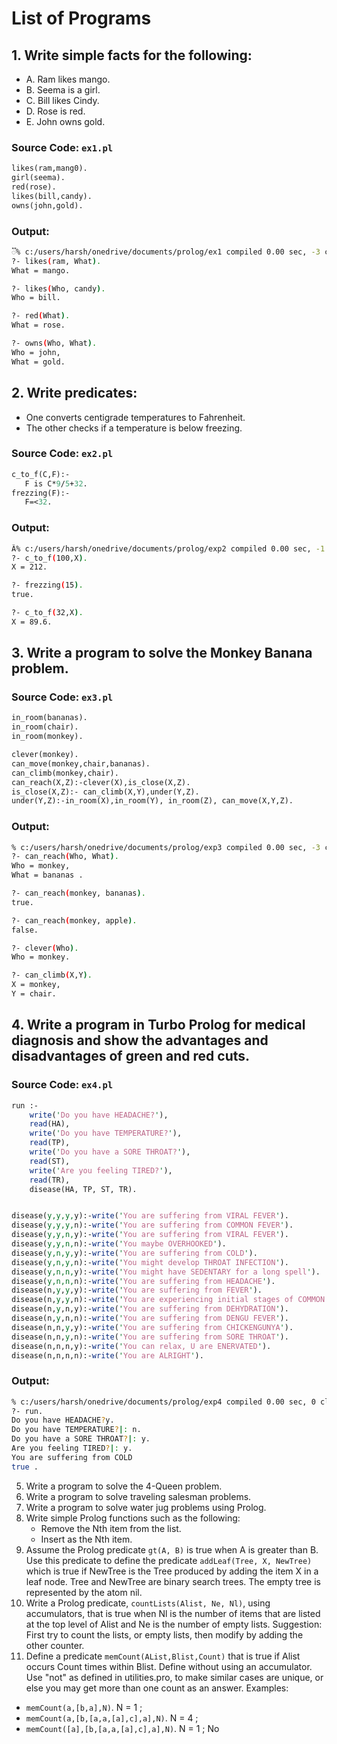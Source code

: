 # List of Programs

## 1. Write simple facts for the following:

- A. Ram likes mango.
- B. Seema is a girl.
- C. Bill likes Cindy.
- D. Rose is red.
- E. John owns gold.

### Source Code: `ex1.pl`

```pl
likes(ram,mang0).
girl(seema).
red(rose).
likes(bill,candy).
owns(john,gold).
```

### Output:

```bash
ᬀ% c:/users/harsh/onedrive/documents/prolog/ex1 compiled 0.00 sec, -3 clauses
?- likes(ram, What).
What = mango.

?- likes(Who, candy).
Who = bill.

?- red(What).
What = rose.

?- owns(Who, What).
Who = john,
What = gold.
```

## 2. Write predicates:

- One converts centigrade temperatures to Fahrenheit.
- The other checks if a temperature is below freezing.

### Source Code: `ex2.pl`

```pl
c_to_f(C,F):-
   F is C*9/5+32.
frezzing(F):-
   F=<32.
```

### Output:

```bash
Ȁ% c:/users/harsh/onedrive/documents/prolog/exp2 compiled 0.00 sec, -1 clauses
?- c_to_f(100,X).
X = 212.

?- frezzing(15).
true.

?- c_to_f(32,X).
X = 89.6.
```

## 3. Write a program to solve the Monkey Banana problem.

### Source Code: `ex3.pl`

```pl
in_room(bananas).
in_room(chair).
in_room(monkey).

clever(monkey).
can_move(monkey,chair,bananas).
can_climb(monkey,chair).
can_reach(X,Z):-clever(X),is_close(X,Z).
is_close(X,Z):- can_climb(X,Y),under(Y,Z).
under(Y,Z):-in_room(X),in_room(Y), in_room(Z), can_move(X,Y,Z).
```

### Output:

```bash
% c:/users/harsh/onedrive/documents/prolog/exp3 compiled 0.00 sec, -3 clauses
?- can_reach(Who, What).
Who = monkey,
What = bananas .

?- can_reach(monkey, bananas).
true.

?- can_reach(monkey, apple).
false.

?- clever(Who).
Who = monkey.

?- can_climb(X,Y).
X = monkey,
Y = chair.
```

## 4. Write a program in Turbo Prolog for medical diagnosis and show the advantages and disadvantages of green and red cuts.

### Source Code: `ex4.pl`

```pl
run :-
    write('Do you have HEADACHE?'),
    read(HA),
    write('Do you have TEMPERATURE?'),
    read(TP),
    write('Do you have a SORE THROAT?'),
    read(ST),
    write('Are you feeling TIRED?'),
    read(TR),
    disease(HA, TP, ST, TR).


disease(y,y,y,y):-write('You are suffering from VIRAL FEVER').
disease(y,y,y,n):-write('You are suffering from COMMON FEVER').
disease(y,y,n,y):-write('You are suffering from VIRAL FEVER').
disease(y,y,n,n):-write('You maybe OVERHOOKED').
disease(y,n,y,y):-write('You are suffering from COLD').
disease(y,n,y,n):-write('You might develop THROAT INFECTION').
disease(y,n,n,y):-write('You might have SEDENTARY for a long spell').
disease(y,n,n,n):-write('You are suffering from HEADACHE').
disease(n,y,y,y):-write('You are suffering from FEVER').
disease(n,y,y,n):-write('You are experiencing initial stages of COMMON COLD').
disease(n,y,n,y):-write('You are suffering from DEHYDRATION').
disease(n,y,n,n):-write('You are suffering from DENGU FEVER').
disease(n,n,y,y):-write('You are suffering from CHICKENGUNYA').
disease(n,n,y,n):-write('You are suffering from SORE THROAT').
disease(n,n,n,y):-write('You can relax, U are ENERVATED').
disease(n,n,n,n):-write('You are ALRIGHT').

```

### Output:

```bash
% c:/users/harsh/onedrive/documents/prolog/exp4 compiled 0.00 sec, 0 clauses
?- run.
Do you have HEADACHE?y.
Do you have TEMPERATURE?|: n.
Do you have a SORE THROAT?|: y.
Are you feeling TIRED?|: y.
You are suffering from COLD
true .
```

5. Write a program to solve the 4-Queen problem.
6. Write a program to solve traveling salesman problems.
7. Write a program to solve water jug problems using Prolog.
8. Write simple Prolog functions such as the following:
   - Remove the Nth item from the list.
   - Insert as the Nth item.
9. Assume the Prolog predicate `gt(A, B)` is true when A is greater than B. Use this predicate to define the predicate `addLeaf(Tree, X, NewTree)` which is true if NewTree is the Tree produced by adding the item X in a leaf node. Tree and NewTree are binary search trees. The empty tree is represented by the atom nil.
10. Write a Prolog predicate, `countLists(Alist, Ne, Nl)`, using accumulators, that is true when Nl is the number of items that are listed at the top level of Alist and Ne is the number of empty lists. Suggestion: First try to count the lists, or empty lists, then modify by adding the other counter.
11. Define a predicate `memCount(AList,Blist,Count)` that is true if Alist occurs Count times within Blist. Define without using an accumulator. Use "not" as defined in utilities.pro, to make similar cases are unique, or else you may get more than one count as an answer.
    Examples:

- `memCount(a,[b,a],N)`. N = 1 ;
- `memCount(a,[b,[a,a,[a],c],a],N)`. N = 4 ;
- `memCount([a],[b,[a,a,[a],c],a],N)`. N = 1 ; No
